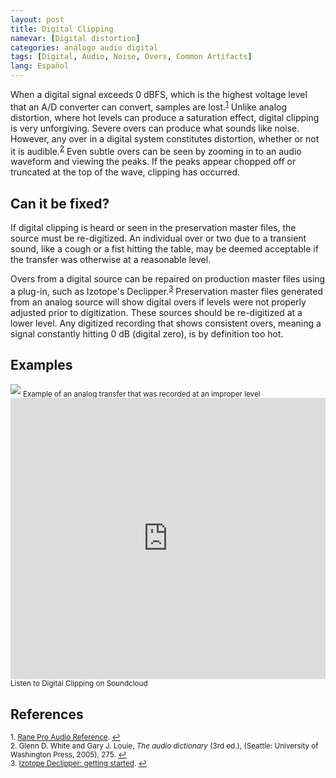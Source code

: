 ```yaml
---
layout: post
title: Digital Clipping
namevar: [Digital distortion]
categories: análogo audio digital
tags: [Digital, Audio, Noise, Overs, Common Artifacts]
lang: Español
---
```


When a digital signal exceeds 0 dBFS, which is the highest voltage level that an A/D converter can convert, samples are lost.<sup><a href="#fn1" id="ref1">1</a></sup> Unlike analog distortion, where hot levels can produce a saturation effect, digital clipping is very unforgiving. Severe overs can produce what sounds like noise. However, any over in a digital system constitutes distortion, whether or not it is audible.<sup><a href="#fn2" id="ref2">2</a></sup> Even subtle overs can be seen by zooming in to an audio waveform and viewing the peaks. If the peaks appear chopped off or truncated at the top of the wave, clipping has occurred.

## Can it be fixed?

If digital clipping is heard or seen in the preservation master files, the source must be re-digitized. An individual over or two due to a transient sound, like a cough or a fist hitting the table, may be deemed acceptable if the transfer was otherwise at a reasonable level.

Overs from a digital source can be repaired on production master files using a plug-in, such as Izotope's Declipper.<sup><a href="#fn3" id="ref3">3</a></sup> Preservation master files generated from an analog source will show digital overs if levels were not properly adjusted prior to digitization. These sources should be re-digitized at a lower level. Any digitized recording that shows consistent overs, meaning a signal constantly hitting 0 dB (digital zero), is by definition too hot.

## Examples

<img src="{{ site.baseurl }}/images/Levels_Too_Hot.png">
<sub>Example of an analog transfer that was recorded at an improper level</sub>

<iframe width="100%" height="450" scrolling="no" frameborder="no" src="https://w.soundcloud.com/player/?url=https%3A//api.soundcloud.com/tracks/96928624&amp;auto_play=false&amp;hide_related=false&amp;show_comments=true&amp;show_user=true&amp;show_reposts=false&amp;visual=true"></iframe>
<sub>Listen to Digital Clipping on Soundcloud</sub>

## References

<sup id="fn1">1. [Rane Pro Audio Reference](http://web.archive.org/web/20150319045001/http://www.rane.com/par-d.html#decibel). <a href="#ref1" title="Jump back to footnote 1 in the text.">↩</a></sup>  
<sup id="fn2">2. Glenn D. White and Gary J. Louie, _The audio dictionary_ (3rd ed.), (Seattle: University of Washington Press, 2005), 275. <a href="#ref2" title="Jump back to footnote 2 in the text.">↩</a></sup>  
<sup id="fn3">3. [Izotope Declipper: getting started](http://help.izotope.com/docs/rx1/pages/declipper_getting_started.htm). <a href="#ref3" title="Jump back to footnote 3 in the text.">↩</a></sup>
